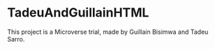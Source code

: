# TadeuAndGuillainHTML
This project is a Microverse trial, made by Guillain Bisimwa and Tadeu Sarro.
